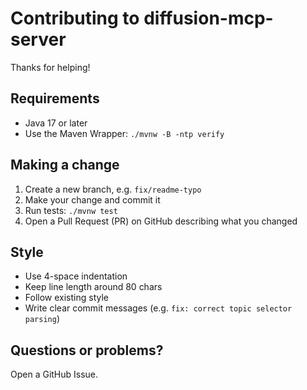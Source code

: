 # Contributing to diffusion-mcp-server

Thanks for helping!

## Requirements
- Java 17 or later
- Use the Maven Wrapper: `./mvnw -B -ntp verify`

## Making a change
1. Create a new branch, e.g. `fix/readme-typo`
2. Make your change and commit it
3. Run tests: `./mvnw test`
4. Open a Pull Request (PR) on GitHub describing what you changed

## Style
- Use 4-space indentation
- Keep line length around 80 chars
- Follow existing style
- Write clear commit messages (e.g. `fix: correct topic selector parsing`)

## Questions or problems?
Open a GitHub Issue.

